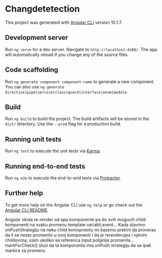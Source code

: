 # Changdetetection

This project was generated with [Angular CLI](https://github.com/angular/angular-cli) version 10.1.7.

## Development server

Run `ng serve` for a dev server. Navigate to `http://localhost:4200/`. The app will automatically reload if you change any of the source files.

## Code scaffolding

Run `ng generate component component-name` to generate a new component. You can also use `ng generate directive|pipe|service|class|guard|interface|enum|module`.

## Build

Run `ng build` to build the project. The build artifacts will be stored in the `dist/` directory. Use the `--prod` flag for a production build.

## Running unit tests

Run `ng test` to execute the unit tests via [Karma](https://karma-runner.github.io).

## Running end-to-end tests

Run `ng e2e` to execute the end-to-end tests via [Protractor](http://www.protractortest.org/).

## Further help

To get more help on the Angular CLI use `ng help` or go check out the [Angular CLI README](https://github.com/angular/angular-cli/blob/master/README.md).

Angular okida re-render od app komponente pa do svih mogucih child komponenti na svaku promenu template variabli,event... Kada stavimo onPushStrategiju na neku child komopnentu mi kazemo prekini da proveras da li se nesto promenilo u ovoj komponenti i da je rerenderujes i njenim childovima, osim ukoliko se referenca input poljanije promenila... markForCheck() sluzi da ta komponenta ima onPush strategiju da se ipak markira za promenu
